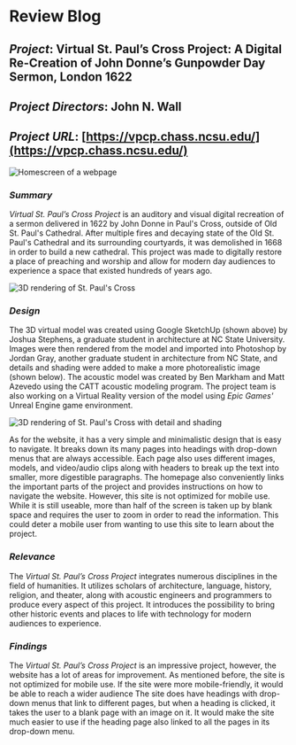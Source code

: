 # Review Blog

## _Project_: Virtual St. Paul’s Cross Project: A Digital Re-Creation of John Donne’s Gunpowder Day Sermon, London 1622

## _Project Directors_: John N. Wall

## _Project URL_: [https://vpcp.chass.ncsu.edu/](https://vpcp.chass.ncsu.edu/)

![Homescreen of a webpage](https://zXtrada.github.io/Zachary-Estrada/images/PaulsCrossProject.png)

### _Summary_
_Virtual St. Paul’s Cross Project_ is an auditory and visual digital recreation of a sermon delivered in 1622 by John Donne in Paul's Cross, outside of Old St. Paul's Cathedral. After multiple fires and decaying state of the Old St. Paul's Cathedral and its surrounding courtyards, it was demolished in 1668 in order to build a new cathedral. This project was made to digitally restore a place of preaching and worship and allow for modern day audiences to experience a space that existed hundreds of years ago. 

![3D rendering of St. Paul's Cross](https://zXtrada.github.io/Zachary-Estrada/images/sketchup.jpg)

### _Design_
The 3D virtual model was created using Google SketchUp (shown above) by Joshua Stephens, a graduate student in architecture at NC State University. Images were then rendered from the model and imported into Photoshop by Jordan Gray, another graduate student in architecture from NC State, and details and shading were added to make a more photorealistic image (shown below). The acoustic model was created by Ben Markham and Matt Azevedo using the CATT acoustic modeling program. The project team is also working on a Virtual Reality version of the model using _Epic Games'_ Unreal Engine game environment.

![3D rendering of St. Paul's Cross with detail and shading](https://zXtrada.github.io/Zachary-Estrada/images/photoshoprender.jpg)

As for the website, it has a very simple and minimalistic design that is easy to navigate. It breaks down its many pages into headings with drop-down menus that are always accessible. Each page also uses different images, models, and video/audio clips along with headers to break up the text into smaller, more digestible paragraphs. The homepage also conveniently links the important parts of the project and provides instructions on how to navigate the website. However, this site is not optimized for mobile use. While it is still useable, more than half of the screen is taken up by blank space and requires the user to zoom in order to read the information. This could deter a mobile user from wanting to use this site to learn about the project.

### _Relevance_

The _Virtual St. Paul’s Cross Project_ integrates numerous disciplines in the field of humanities. It utilizes scholars of architecture, language, history, religion, and theater, along with acoustic engineers and programmers to produce every aspect of this project. It introduces the possibility to bring other historic events and places to life with technology for modern audiences to experience.

### _Findings_

The _Virtual St. Paul’s Cross Project_ is an impressive project, however, the website has a lot of areas for improvement. As mentioned before, the site is not optimized for mobile use. If the site were more mobile-friendly, it would be able to reach a wider audience The site does have headings with drop-down menus that link to different pages, but when a heading is clicked, it takes the user to a blank page with an image on it. It would make the site much easier to use if the heading page also linked to all the pages in its drop-down menu. 
